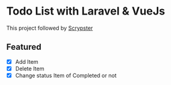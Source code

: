 # Todo List with Laravel & VueJs

This project followed by [Scrypster](https://www.youtube.com/channel/UCR1_G0EoEIb87wi3GPlk-CQ)

## Featured

-   [x] Add Item
-   [x] Delete Item
-   [x] Change status Item of Completed or not
